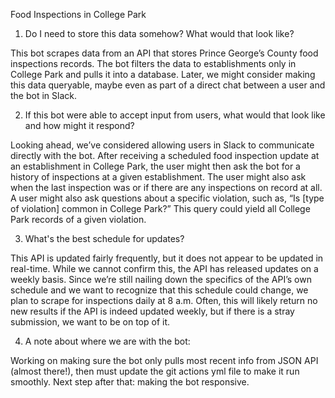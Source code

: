 Food Inspections in College Park

1. Do I need to store this data somehow? What would that look like?

This bot scrapes data from an API that stores Prince George’s County food inspections records. The bot filters the data to establishments only in College Park and pulls it into a database. Later, we might consider making this data queryable, maybe even as part of a direct chat between a user and the bot in Slack.

2. If this bot were able to accept input from users, what would that look like and how might it respond?

Looking ahead, we’ve considered allowing users in Slack to communicate directly with the bot. After receiving a scheduled food inspection update at an establishment in College Park, the user might then ask the bot for a history of inspections at a given establishment. The user might also ask when the last inspection was or if there are any inspections on record at all. A user might also ask questions about a specific violation, such as,  “Is [type of violation] common in College Park?” This query could yield all College Park records of a given violation.

3. What's the best schedule for updates?

This API is updated fairly frequently, but it does not appear to be updated in real-time. While we cannot confirm this, the API has released updates on a weekly basis. Since we’re still nailing down the specifics of the API’s own schedule and we want to recognize that this schedule could change, we plan to scrape for inspections daily at 8 a.m. Often, this will likely return no new results if the API is indeed updated weekly, but if there is a stray submission, we want to be on top of it.

4. A note about where we are with the bot:

Working on making sure the bot only pulls most recent info from JSON API (almost there!), then must update the git actions yml file to make it run smoothly. Next step after that: making the bot responsive. 
